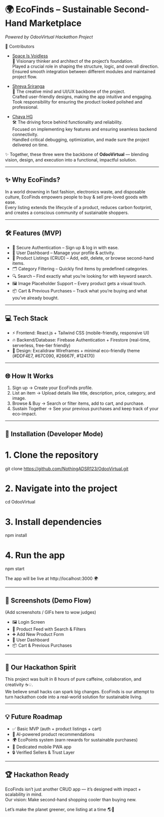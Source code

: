 # 🌍 EcoFinds – Sustainable Second-Hand Marketplace
*Powered by OdooVirtual Hackathon Project*  

👥 Contributors  
 
- [Space Is Voidless](https://github.com/SpaceIsVoidless)  
  🚀 Visionary thinker and architect of the project’s foundation.  
  Played a crucial role in shaping the structure, logic, and overall direction.  
  Ensured smooth integration between different modules and maintained project flow.  
 
- [Shreya Sriranga](https://github.com/ShreyaSriranga)  
  🎨 The creative mind and UI/UX backbone of the project.  
  Crafted user-friendly designs, making the app intuitive and engaging.  
  Took responsibility for ensuring the product looked polished and professional.  
 
- [Chaya HG](https://github.com/chayahg)  
  🛠️ The driving force behind functionality and reliability.  
  Focused on implementing key features and ensuring seamless backend connectivity.  
  Handled critical debugging, optimization, and made sure the project delivered on time.  
 
✨ Together, these three were the backbone of **OdooVirtual** — blending vision, design, and execution into a functional, impactful solution.  

  
------------------------------------------------------------

## ✨ Why EcoFinds?
In a world drowning in fast fashion, electronics waste, and disposable culture, EcoFinds empowers people to buy & sell pre-loved goods with ease.  
Every listing extends the lifecycle of a product, reduces carbon footprint, and creates a conscious community of sustainable shoppers.  

------------------------------------------------------------

## 🛠️ Features (MVP)
- 🔐 Secure Authentication – Sign up & log in with ease.  
- 👤 User Dashboard – Manage your profile & activity.  
- 🛒 Product Listings (CRUD) – Add, edit, delete, or browse second-hand items.  
- 🗂️ Category Filtering – Quickly find items by predefined categories.  
- 🔍 Search – Find exactly what you’re looking for with keyword search.  
- 🖼️ Image Placeholder Support – Every product gets a visual touch.  
- 📦 Cart & Previous Purchases – Track what you’re buying and what you’ve already bought.  

------------------------------------------------------------

## 💻 Tech Stack
- ⚡ Frontend: React.js + Tailwind CSS (mobile-friendly, responsive UI)  
- 🔥 Backend/Database: Firebase Authentication + Firestore (real-time, serverless, free-tier friendly)  
- 🎨 Design: Excalidraw Wireframes + minimal eco-friendly theme (#DDF4E7, #67C090, #26667F, #124170)  

------------------------------------------------------------

## 🌐 How It Works
1. Sign up → Create your EcoFinds profile.  
2. List an item → Upload details like title, description, price, category, and image.  
3. Browse & Buy → Search or filter items, add to cart, and purchase.  
4. Sustain Together → See your previous purchases and keep track of your eco-impact.  

------------------------------------------------------------

## 🚀 Installation (Developer Mode)
# 1. Clone the repository  
git clone https://github.com/NothingADSR123/OdooVirtual.git  

# 2. Navigate into the project  
cd OdooVirtual  

# 3. Install dependencies  
npm install  

# 4. Run the app  
npm start  

The app will be live at http://localhost:3000 🌍  

------------------------------------------------------------

## 📸 Screenshots (Demo Flow)
(Add screenshots / GIFs here to wow judges)  

- 🖼️ Login Screen  
- 🛒 Product Feed with Search & Filters  
- ➕ Add New Product Form  
- 👤 User Dashboard  
- 📦 Cart & Previous Purchases  

------------------------------------------------------------

## 🌱 Our Hackathon Spirit
This project was built in 8 hours of pure caffeine, collaboration, and creativity ☕💡.  
We believe small hacks can spark big changes. EcoFinds is our attempt to turn hackathon code into a real-world solution for sustainable living.  

------------------------------------------------------------

## 💡 Future Roadmap
- ✅ Basic MVP (auth + product listings + cart)  
- 🚀 AI-powered product recommendations  
- 🌍 EcoPoints system (earn rewards for sustainable purchases)  
- 📱 Dedicated mobile PWA app  
- 🔒 Verified Sellers & Trust Layer  

------------------------------------------------------------

## 🏆 Hackathon Ready
EcoFinds isn’t just another CRUD app — it’s designed with impact + scalability in mind.  
Our vision: Make second-hand shopping cooler than buying new.  

Let’s make the planet greener, one listing at a time 🌎💚  

